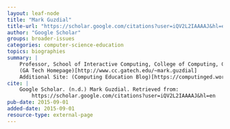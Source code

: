 ```yaml
---
layout: leaf-node
title: "Mark Guzdial"
title-url: "https://scholar.google.com/citations?user=iQV2L2IAAAAJ&hl=en"
author: "Google Scholar"
groups: broader-issues
categories: computer-science-education
topics: biographies
summary: |
    Professor, School of Interactive Computing, College of Computing, Georgia Institute of Technology Google Scholar topics: Computing Education, Learning Sciences & Technologies, Computer Supported Collaborative Learning Verified email at cc.gatech.edu (2017-04-09)
    (GA Tech Homepage)[http://www.cc.gatech.edu/~mark.guzdial]
    Additional Site: (Computing Education Blog)[https://computinged.wordpress.com/]
cite: |
    Google Scholar. (n.d.) Mark Guzdial. Retrieved from:
        https://scholar.google.com/citations?user=iQV2L2IAAAAJ&hl=en
pub-date: 2015-09-01
added-date: 2015-09-01
resource-type: external-page
---
```


